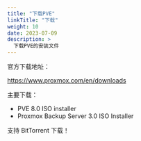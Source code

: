```yaml
---
title: "下载PVE"
linkTitle: "下载"
weight: 10
date: 2023-07-09
description: >
  下载PVE的安装文件
---
```


官方下载地址：

https://www.proxmox.com/en/downloads

主要下载：

- PVE 8.0 ISO installer
- Proxmox Backup Server 3.0 ISO Installer

支持 BitTorrent 下载！

